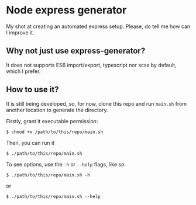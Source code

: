 # Node express generator

My shot at creating an automated express setup. Please, do tell me how can I
improve it.

## Why not just use express-generator?

It does not supports ES6 import/export, typescript nor scss by default, which I
prefer.

## How to use it?

It is still being developed, so, for now, clone this repo and run `main.sh` from
another location to generate the directory.

Firstly, grant it executable permission:

```console
$ chmod +x /path/to/this/repo/main.sh
```

Then, you can run it

```console
$ ./path/to/this/repo/main.sh
```

To see options, use the `-h` or `--help` flags, like so:

```console
$ ./path/to/this/repo/main.sh -h
```

or

```console
$ ./path/to/this/repo/main.sh --help
```
